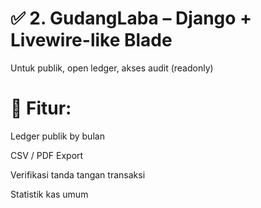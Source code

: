 # ✅ 2. GudangLaba – Django + Livewire-like Blade
Untuk publik, open ledger, akses audit (readonly)

# 🧾 Fitur:

Ledger publik by bulan

CSV / PDF Export

Verifikasi tanda tangan transaksi

Statistik kas umum
